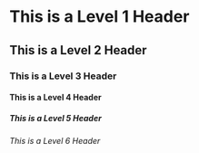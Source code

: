 # This is a Level 1 Header
## This is a Level 2 Header
### This is a Level 3 Header
#### This is a Level 4 Header
##### This is a Level 5 Header
###### This is a Level 6 Header
